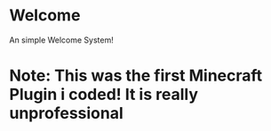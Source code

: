 # Welcome
An simple Welcome System! 
# Note: This was the first Minecraft Plugin i coded! It is really unprofessional
